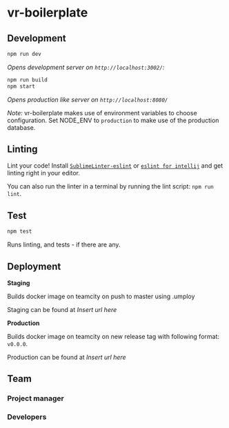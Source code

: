 # vr-boilerplate

## Development

```bash
npm run dev
```

*Opens development server on `http://localhost:3002/`:*

```bash
npm run build
npm start
```
*Opens production like server on `http://localhost:8080/`*

*Note:* vr-boilerplate makes use of environment variables to choose configuration. Set NODE_ENV to `production` to make use of the production database.

## Linting

Lint your code! Install [`SublimeLinter-eslint`](https://github.com/roadhump/SublimeLinter-eslint) or [`eslint for intellij`](https://plugins.jetbrains.com/plugin/7494) and get linting right in your editor.

You can also run the linter in a terminal by running the lint script: `npm run lint`.

## Test
```bash
npm test
```

Runs linting, and tests - if there are any.

## Deployment

**Staging**

Builds docker image on teamcity on push to master using .umploy

Staging can be found at *Insert url here*


**Production**

Builds docker image on teamcity on new release tag with following format: `v0.0.0`.

Production can be found at *Insert url here*

## Team

### Project manager

### Developers
